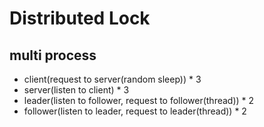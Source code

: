 # Distributed Lock

## multi process

* client(request to server(random sleep)) * 3
* server(listen to client) * 3
* leader(listen to follower, request to follower(thread)) * 2
* follower(listen to leader, request to leader(thread)) * 2